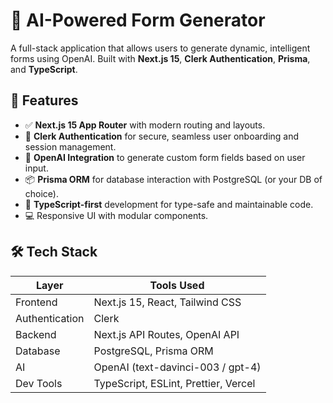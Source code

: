 # 🧠 AI-Powered Form Generator

A full-stack application that allows users to generate dynamic, intelligent forms using OpenAI. Built with **Next.js 15**, **Clerk Authentication**, **Prisma**, and **TypeScript**.

## 🚀 Features

- ✅ **Next.js 15 App Router** with modern routing and layouts.
- 🔐 **Clerk Authentication** for secure, seamless user onboarding and session management.
- 🧠 **OpenAI Integration** to generate custom form fields based on user input.
- 📦 **Prisma ORM** for database interaction with PostgreSQL (or your DB of choice).
- 🧼 **TypeScript-first** development for type-safe and maintainable code.
- 💻 Responsive UI with modular components.

## 🛠️ Tech Stack

| Layer         | Tools Used                                    |
|---------------|-----------------------------------------------|
| Frontend      | Next.js 15, React, Tailwind CSS               |
| Authentication| Clerk                                         |
| Backend       | Next.js API Routes, OpenAI API                |
| Database      | PostgreSQL, Prisma ORM                        |
| AI            | OpenAI (text-davinci-003 / gpt-4)             |
| Dev Tools     | TypeScript, ESLint, Prettier, Vercel          |



